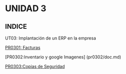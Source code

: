 # UNIDAD 3
## INDICE

UT03: Implantación de un ERP en la empresa

[PR0301: Facturas](pr0301/doc.md)

[PR0302:Inventario y google Imagenes] (pr0302/doc.md)

[PR0303:Copias de Seguridad](pr0303/doc.md)